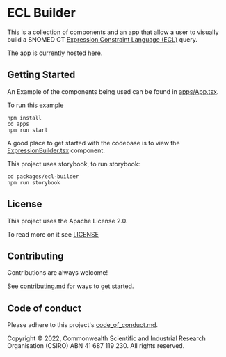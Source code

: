 # ECL Builder

This is a collection of components and an app that allow a user to visually
build a SNOMED CT [Expression Constraint Language (ECL)](http://snomed.org/ecl)
query.

The app is currently hosted [here](https://main.d3gfg08ybf406s.amplifyapp.com/).

## Getting Started

An Example of the components being used can be found in [apps/App.tsx](./apps/ecl-builder-app/src/App.tsx).

To run this example

```
npm install
cd apps
npm run start
```

A good place to get started with the codebase is to view the [ExpressionBuilder.tsx](./packages/ecl-builder/src/components/ExpressionBuilder.tsx) component.

This project uses storybook, to run storybook:

```
cd packages/ecl-builder
npm run storybook
```

## License

This project uses the Apache License 2.0.

To read more on it see [LICENSE](./LICENCE)

## Contributing

Contributions are always welcome!

See [contributing.md](./contributing.md) for ways to get started.

## Code of conduct

Please adhere to this project's [code_of_conduct.md](./code_of_conduct.md).

Copyright © 2022, Commonwealth Scientific and Industrial Research Organisation
(CSIRO) ABN 41 687 119 230. All rights reserved.
